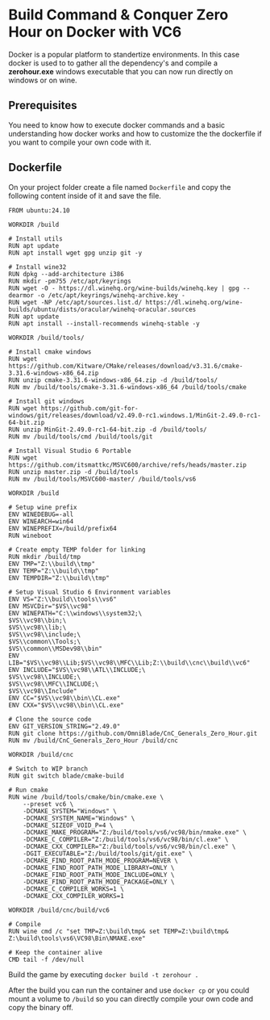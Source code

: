 # Build Command & Conquer Zero Hour on Docker with VC6

Docker is a popular platform to standertize environments.
In this case docker is used to to gather all the dependency's
and compile a **zerohour.exe** windows executable that you
can now run directly on windows or on wine.

## Prerequisites

You need to know how to execute docker commands and a basic understanding
how docker works and how to customize the the dockerfile if you want to
compile your own code with it.

## Dockerfile

On your project folder create a file named `Dockerfile` and copy the 
following content inside of it and save the file.

```docker
FROM ubuntu:24.10

WORKDIR /build

# Install utils
RUN apt update
RUN apt install wget gpg unzip git -y

# Install wine32
RUN dpkg --add-architecture i386
RUN mkdir -pm755 /etc/apt/keyrings
RUN wget -O - https://dl.winehq.org/wine-builds/winehq.key | gpg --dearmor -o /etc/apt/keyrings/winehq-archive.key -
RUN wget -NP /etc/apt/sources.list.d/ https://dl.winehq.org/wine-builds/ubuntu/dists/oracular/winehq-oracular.sources
RUN apt update
RUN apt install --install-recommends winehq-stable -y

WORKDIR /build/tools/

# Install cmake windows
RUN wget https://github.com/Kitware/CMake/releases/download/v3.31.6/cmake-3.31.6-windows-x86_64.zip
RUN unzip cmake-3.31.6-windows-x86_64.zip -d /build/tools/
RUN mv /build/tools/cmake-3.31.6-windows-x86_64 /build/tools/cmake

# Install git windows
RUN wget https://github.com/git-for-windows/git/releases/download/v2.49.0-rc1.windows.1/MinGit-2.49.0-rc1-64-bit.zip
RUN unzip MinGit-2.49.0-rc1-64-bit.zip -d /build/tools/
RUN mv /build/tools/cmd /build/tools/git

# Install Visual Studio 6 Portable
RUN wget https://github.com/itsmattkc/MSVC600/archive/refs/heads/master.zip
RUN unzip master.zip -d /build/tools
RUN mv /build/tools/MSVC600-master/ /build/tools/vs6

WORKDIR /build

# Setup wine prefix
ENV WINEDEBUG=-all
ENV WINEARCH=win64
ENV WINEPREFIX=/build/prefix64
RUN wineboot

# Create empty TEMP folder for linking
RUN mkdir /build/tmp
ENV TMP="Z:\\build\\tmp"
ENV TEMP="Z:\\build\\tmp"
ENV TEMPDIR="Z:\\build\\tmp"

# Setup Visual Studio 6 Environment variables
ENV VS="Z:\\build\\tools\\vs6"
ENV MSVCDir="$VS\\vc98"
ENV WINEPATH="C:\\windows\\system32;\
$VS\\vc98\\bin;\
$VS\\vc98\\lib;\
$VS\\vc98\\include;\
$VS\\common\\Tools;\
$VS\\common\\MSDev98\\bin"
ENV LIB="$VS\\vc98\\Lib;$VS\\vc98\\MFC\\Lib;Z:\\build\\cnc\\build\\vc6"
ENV INCLUDE="$VS\\vc98\\ATL\\INCLUDE;\
$VS\\vc98\\INCLUDE;\
$VS\\vc98\\MFC\\INCLUDE;\
$VS\\vc98\\Include"
ENV CC="$VS\\vc98\\bin\\CL.exe"
ENV CXX="$VS\\vc98\\bin\\CL.exe"

# Clone the source code
ENV GIT_VERSION_STRING="2.49.0"
RUN git clone https://github.com/OmniBlade/CnC_Generals_Zero_Hour.git
RUN mv /build/CnC_Generals_Zero_Hour /build/cnc

WORKDIR /build/cnc

# Switch to WIP branch
RUN git switch blade/cmake-build

# Run cmake
RUN wine /build/tools/cmake/bin/cmake.exe \
    --preset vc6 \
    -DCMAKE_SYSTEM="Windows" \
    -DCMAKE_SYSTEM_NAME="Windows" \
    -DCMAKE_SIZEOF_VOID_P=4 \
    -DCMAKE_MAKE_PROGRAM="Z:/build/tools/vs6/vc98/bin/nmake.exe" \
    -DCMAKE_C_COMPILER="Z:/build/tools/vs6/vc98/bin/cl.exe" \
    -DCMAKE_CXX_COMPILER="Z:/build/tools/vs6/vc98/bin/cl.exe" \
    -DGIT_EXECUTABLE="Z:/build/tools/git/git.exe" \
    -DCMAKE_FIND_ROOT_PATH_MODE_PROGRAM=NEVER \
    -DCMAKE_FIND_ROOT_PATH_MODE_LIBRARY=ONLY \
    -DCMAKE_FIND_ROOT_PATH_MODE_INCLUDE=ONLY \
    -DCMAKE_FIND_ROOT_PATH_MODE_PACKAGE=ONLY \
    -DCMAKE_C_COMPILER_WORKS=1 \
    -DCMAKE_CXX_COMPILER_WORKS=1

WORKDIR /build/cnc/build/vc6

# Compile
RUN wine cmd /c "set TMP=Z:\build\tmp& set TEMP=Z:\build\tmp& Z:\build\tools\vs6\VC98\Bin\NMAKE.exe"

# Keep the container alive
CMD tail -f /dev/null
```

Build the game by executing `docker build -t zerohour .`

After the build you can run the container and use `docker cp`
or you could mount a volume to `/build` so you can directly 
compile your own code and copy the binary off.
